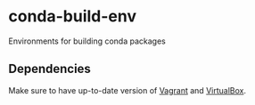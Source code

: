 # conda-build-env
Environments for building conda packages

## Dependencies

Make sure to have up-to-date version of [Vagrant](https://www.vagrantup.com)
and [VirtualBox](https://www.virtualbox.org).
